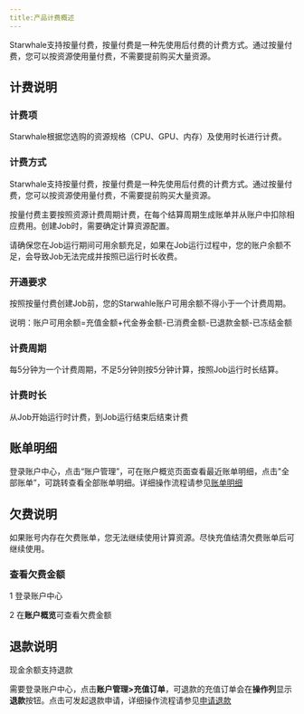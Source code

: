 ```yaml
---
title:产品计费概述
---
```


Starwhale支持按量付费，按量付费是一种先使用后付费的计费方式。通过按量付费，您可以按资源使用量付费，不需要提前购买大量资源。

## 计费说明

### 计费项

Starwhale根据您选购的资源规格（CPU、GPU、内存）及使用时长进行计费。

### 计费方式

Starwhale支持按量付费，按量付费是一种先使用后付费的计费方式。通过按量付费，您可以按资源使用量付费，不需要提前购买大量资源。

按量付费主要按照资源计费周期计费，在每个结算周期生成账单并从账户中扣除相应费用。创建Job时，需要确定计算资源配置。

请确保您在Job运行期间可用余额充足，如果在Job运行过程中，您的账户余额不足，会导致Job无法完成并按照已运行时长收费。

### 开通要求

按照按量付费创建Job前，您的Starwahle账户可用余额不得小于一个计费周期。

说明：账户可用余额=充值金额+代金券金额-已消费金额-已退款金额-已冻结金额

### 计费周期

每5分钟为一个计费周期，不足5分钟则按5分钟计算，按照Job运行时长结算。

### 计费时长

从Job开始运行时计费，到Job运行结束后结束计费

## 账单明细

登录账户中心，点击“账户管理”，可在账户概览页面查看最近账单明细，点击"全部账单”，可跳转查看全部账单明细。详细操作流程请参见[账单明细](https://github.com/lijing-susan/docs/blob/account-and-billing/i18n/zh/docusaurus-plugin-content-docs/current/instances/cloud/accound-and-billing/bills.md)

## 欠费说明

如果账号内存在欠费账单，您无法继续使用计算资源。尽快充值结清欠费账单后可继续使用。

### 查看欠费金额

1 登录账户中心

2 在**账户概览**可查看欠费金额

## 退款说明

现金余额支持退款

需要登录账户中心，点击**账户管理>充值订单**，可退款的充值订单会在**操作列**显示**退款**按钮。点击可发起退款申请，详细操作流程请参见[申请退款](https://github.com/lijing-susan/docs/blob/account-and-billing/i18n/zh/docusaurus-plugin-content-docs/current/instances/cloud/accound-and-billing/refund.md)
